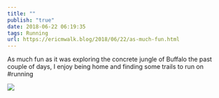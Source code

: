 ```yaml
---
title: ""
publish: "true"
date: 2018-06-22 06:19:35
tags: Running
url: https://ericmwalk.blog/2018/06/22/as-much-fun.html
---
```


As much fun as it was exploring the concrete jungle of Buffalo the past couple of days, I enjoy being home and finding some trails to run on #running

![](https://ericmwalk.blog/uploads/2022/84039f2cc8.jpg)